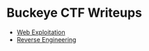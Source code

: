 <h1>Buckeye CTF Writeups </h1>


- [Web Exploitation](https://github.com/angietechcafe/CTFWriteUps/blob/main/Buckeye%20CTF/Web%20Exploitation/Buckeyenotes.MD)
- [Reverse Engineering](https://github.com/angietechcafe/CTFWriteUps/blob/main/Buckeye%20CTF/Reverse%20Engineering/Soda.md)
